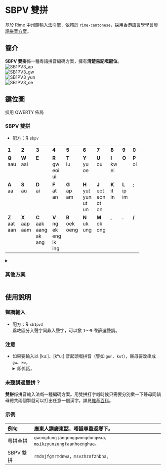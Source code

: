 # SBPV 雙拼
基於 Rime 中州韻輸入法引擎，依賴於 [`rime-cantonese`](https://github.com/rime/rime-cantonese)，採用[香港語言學學會粵語拼音方案](https://www.lshk.org/jyutping)。
## 簡介
**SBPV 雙拼**係一種粵語拼音編碼方案，擁有**淸楚易記嘅鍵位**。<br/>
![SB1PV3_ap](https://user-images.githubusercontent.com/18757881/183942823-f67a3bc3-7fc8-4603-8e5c-d559bf789697.jpg)<br/>
![SB1PV3_gw](https://user-images.githubusercontent.com/18757881/183942890-461b2a9f-e11c-4717-839a-daf30521fca9.jpg)<br/>
![SB1PV3_yun](https://user-images.githubusercontent.com/18757881/183942940-b350a01f-7640-412f-8ccf-30344f32aa19.jpg)<br/>
![SB1PV3_oe](https://user-images.githubusercontent.com/18757881/183942963-ff47573e-133e-4b10-a12b-c487042816b1.jpg)
## 鍵位圖
採用 QWERTY 佈局
<h3>SBPV 雙拼</h3>
<ul><li>配方：℞ <code>sbpv</code></li></ul>
<table>
	<tr>
		<td><b>1</b></td>
		<td><b>2</b></td>
		<td><b>3</b></td>
		<td><b>4</b></td>
		<td><b>5</b></td>
		<td><b>6</b></td>
		<td><b>7</b></td>
		<td><b>8</b></td>
		<td><b>9</b></td>
		<td><b>0</b></td>
	</tr>
	<tr>
		<td><b>Q</b><br/>aau<br/><br/><br/></td>
		<td><b>W</b><br/>aai<br/><br/><br/></td>
		<td><b>E</b><br/><br/><br/><br/></td>
		<td><b>R</b><br/>gw<br/>eoi<br/>ui</td>
		<td><b>T</b><br/>iu<br/><br/><br/></td>
		<td><b>Y</b><br/>yu<br/>oe<br/><br/></td>
		<td><b>U</b><br/>ou<br/><br/><br/></td>
		<td><b>I</b><br/>kw<br/>ei<br/><br/></td>
		<td><b>O</b><br/><br/><br/><br/></td>
		<td><b>P</b><br/>oi<br/><br/><br/></td>
	</tr>
	<tr>
		<td><b>A</b><br/>aa<br/><br/><br/><br/></td>
		<td><b>S</b><br/>au<br/><br/><br/><br/></td>
		<td><b>D</b><br/>ai<br/><br/><br/><br/></td>
		<td><b>F</b><br/>at<br/>an<br/><br/><br/></td>
		<td><b>G</b><br/>ap<br/>am<br/><br/><br/></td>
		<td><b>H</b><br/>yut<br/>yun<br/>ut<br/>un</td>
		<td><b>J</b><br/>eot<br/>eon<br/>ot<br/>on</td>
		<td><b>K</b><br/>it<br/>in<br/><br/><br/></td>
		<td><b>L</b><br/>ip<br/>im<br/><br/><br/></td>
		<td><b>;</b><br/><br/><br/><br/><br/></td>
	</tr>
	<tr>
		<td><b>Z</b><br/>aat<br/>aan<br/><br/><br/><br/></td>
		<td><b>X</b><br/>aap<br/>aam<br/><br/><br/><br/></td>
		<td><b>C</b><br/>aak<br/>aang<br/>ak<br/>ang<br/><br/></td>
		<td><b>V</b><br/>ng<br/>ek<br/>eng<br/>ik<br/>ing</td>
		<td><b>B</b><br/>oek<br/>oeng<br/><br/><br/><br/></td>
		<td><b>N</b><br/>uk<br/>ung<br/><br/><br/><br/></td>
		<td><b>M</b><br/>ok<br/>ong<br/><br/><br/><br/></td>
		<td><b>,</b><br/><br/><br/><br/><br/><br/></td>
		<td><b>.</b><br/><br/><br/><br/><br/><br/></td>
		<td><b>/</b><br/><br/><br/><br/><br/><br/></td>
	</tr>
</table>
<details>
	<summary><h3>其他方案</h3></summary>
	<h3>SGP, 雙拼</h3>
	<ul><li>配方：℞ <code>sgp,</code></li></ul>
	<table>
		<tr>
			<td><b>1</b><br/>aat<br/><br/></td>
			<td><b>2</b><br/>aap<br/><br/></td>
			<td><b>3</b><br/>au<br/><br/></td>
			<td><b>4</b><br/>yut<br/>ut<br/></td>
			<td><b>5</b><br/>eot<br/>ot</td>
			<td><b>6</b><br/>eoi<br/>ui</td>
			<td><b>7</b><br/>it<br/><br/></td>
			<td><b>8</b><br/>iu<br/><br/></td>
			<td><b>9</b><br/>oi<br/><br/></td>
			<td><b>0</b><br/>ip<br/><br/></td>
		</tr>
		<tr>
			<td><b>Q</b><br/>aau<br/><br/></td>
			<td><b>W</b><br/>aai<br/><br/></td>
			<td><b>E</b><br/><br/><br/></td>
			<td><b>R</b><br/>gw<br/>ai</td>
			<td><b>T</b><br/>ap<br/><br/></td>
			<td><b>Y</b><br/>yu<br/>oe</td>
			<td><b>U</b><br/>ou<br/><br/></td>
			<td><b>I</b><br/>kw<br/>ei</td>
			<td><b>O</b><br/><br/><br/></td>
			<td><b>P</b><br/>ok<br/><br/></td>
		</tr>
		<tr>
			<td><b>A</b><br/>aa<br/><br/></td>
			<td><b>S</b><br/>aak<br/>ak</td>
			<td><b>D</b><br/>at<br/><br/></td>
			<td><b>F</b><br/>ek<br/><br/></td>
			<td><b>G</b><br/>oeng<br/><br/></td>
			<td><b>H</b><br/>oek<br/><br/></td>
			<td><b>J</b><br/>ung<br/><br/></td>
			<td><b>K</b><br/>uk<br/><br/></td>
			<td><b>L</b><br/>ik<br/><br/></td>
			<td><b>;</b><br/>ong<br/><br/></td>
		</tr>
		<tr>
			<td><b>Z</b><br/>aan<br/><br/></td>
			<td><b>X</b><br/>aam<br/><br/></td>
			<td><b>C</b><br/>aang<br/>ang</td>
			<td><b>V</b><br/>an<br/><br/></td>
			<td><b>B</b><br/>am<br/><br/></td>
			<td><b>N</b><br/>yun<br/>un</td>
			<td><b>M</b><br/>eon<br/>on</td>
			<td><b>,</b><br/>eng<br/>ing</td>
			<td><b>.</b><br/>in<br/><br/></td>
			<td><b>/</b><br/>im<br/><br/></td>
		</tr>
	</table>
	<h3>SQMPIV 三拼</h3>
	<ul><li>配方：℞ <code>sqmpiv</code></li></ul>
	<table>
		<tr>
			<td><b>1</b></td>
			<td><b>2</b></td>
			<td><b>3</b></td>
			<td><b>4</b></td>
			<td><b>5</b></td>
			<td><b>6</b></td>
			<td><b>7</b></td>
			<td><b>8</b></td>
			<td><b>9</b></td>
			<td><b>0</b></td>
		</tr>
		<tr>
			<td><b>Q</b><br/>aa<br/><br/><br/></td>
			<td><b>W</b><br/><br/><br/><br/></td>
			<td><b>E</b><br/><br/><br/><br/></td>
			<td><b>R</b><br/>gw<br/>eo<br/>oe</td>
			<td><b>T</b><br/><br/><br/><br/></td>
			<td><b>Y</b><br/>yu<br/><br/><br/></td>
			<td><b>U</b><br/><br/><br/><br/></td>
			<td><b>I</b><br/>kw<br/><br/><br/></td>
			<td><b>O</b><br/><br/><br/><br/></td>
			<td><b>P</b><br/><br/><br/><br/></td>
		</tr>
		<tr>
			<td><b>A</b><br/></td>
			<td><b>S</b><br/></td>
			<td><b>D</b><br/></td>
			<td><b>F</b><br/></td>
			<td><b>G</b><br/></td>
			<td><b>H</b><br/></td>
			<td><b>J</b><br/></td>
			<td><b>K</b><br/></td>
			<td><b>L</b><br/></td>
			<td><b>;</b><br/></td>
		</tr>
		<tr>
			<td><b>Z</b><br/><br/></td>
			<td><b>X</b><br/><br/></td>
			<td><b>C</b><br/><br/></td>
			<td><b>V</b><br/>ng</td>
			<td><b>B</b><br/><br/></td>
			<td><b>N</b><br/><br/></td>
			<td><b>M</b><br/><br/></td>
			<td><b>,</b><br/><br/></td>
			<td><b>.</b><br/><br/></td>
			<td><b>/</b><br/><br/></td>
		</tr>
	</table>
</details>

## 使用說明
### 聲調輸入
* 配方：℞ `sb1pv3`<br/>
爲咗區分入聲字同非入聲字，可以撳 <kbd>1</kbd>～<kbd>9</kbd> 嚟篩選聲調。
### 注意
- 如果要輸入以 [kuː]、[kʰuː] 音起頭嘅拼音（譬如 `gun`、`kut`），聲母要改串成 `gw`、`kw`。<details><summary>即係話，</summary>如果要打個「官」字，應該撳 <kbd>R</kbd><kbd>H</kbd> 而唔係 <kbd>G</kbd><kbd>H</kbd>。</details>
### 未聽講過雙拼？
**雙拼**係拼音輸入法嘅一種編碼方案。用雙拼打字嘅時候只需要分別撳一下聲母同韻母總共兩個掣就可以打出任意一個漢字。詳見[維基百科](https://zh.wikipedia.org/wiki/%E5%8F%8C%E6%8B%BC)。
### 示例
| 例句 | 廣東人講廣東話，唔識尊重返鄉下。 |
|:---|:---|
| 粵拼全拼 | `gwongdungjangonggwongdungwaa，msikzyunzungfaanhoenghaa。` |
| SBPV 雙拼 | `rmdnjfgmrmdnwa，msvzhznfzhbha。` |
